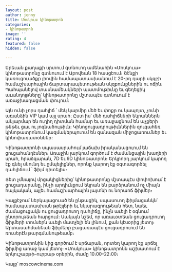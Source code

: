 ```yaml
---
layout: post
author: jenny
title: Մոսկուա կինոթատրոն
categories:
- կինոթատրոն
image: ''
rating: 4
featured: false
hidden: false

---
```

Երեւան քաղաքի սրտում գտնուող ամենահին «Մոսկուա» կինոթատրոնը գտնուում է Աբովեան 18 հասցէում։ Շէնքի կառուցուածքը լիովին համապատասխանում է 20-րդ դարի սկզբի համաշխարհային ճարտարապետութեան սկզբունքներին ու ոճին։ Պահպանելով տասնամեակների պատմութիւնը եւ գեղեցիկ աւանդոյթները՝ կինոթատրոնը մշտապէս գտնուում է առաջխաղացման փուլում:

Այն ունի չորս դահլիճ ՝ մեկ կարմիր մեծ եւ փոքր ու կապոյտ, չունի առանձին VIP կամ այլ սրահ։ Ըստ իս՝ մեծ դահլիճների եկրաններն անյարմար են ուղիղ դիտման համար եւ առաջացնում են աչքերի թեթեւ ցաւ ու յոգնածութիւն։ Կինոցուցադրութիւններին զուգահեռ կինոթատրոնում կազմակերպուում են զանազան միջոցառումներ եւ կինոփառատօններ։

Կինոթատրոնի սպասասրահում յաճախ իրականացուում են ցուցահանդէսներ։ Առաջին յարկում գործում է ժամանցային խաղերի սրահ, հրաձգարան, 7D եւ 9D կինոթատրոն։ Երկրորդ յարկում կարող էք գնել սնունդ եւ ըմպելիքներ, որոնք կարող էք օգտագործել դահլիճում ՝ ֆիլմ դիտելիս։

Յետ չմնալով մրցակիցներից՝ կինոթատրոնը մշտապէս փոփոխում է ցուցադարանը, ինչի արդիւնքում եկրան են բարձրանում ոչ միայն հայկական, այլեւ համաշխարհային յայտնի ու նորաոճ ֆիլմեր։

Կայքէջում ներկայացուած են ընթացիկ, սպասուող ֆիլմացանկն՝ համապատասխան թրէյլերի եւ նկարագրութեան հետ, նաեւ ժամացուցակն ու ցուցադրուող դահլիճը, ինչն աւելի է օգնում ընտրութեան հարցում։ Սակայն նշեմ, որ առաւօտեան ցուցադրուող ֆիլմերի տոմսերն աւելի մատչելի են լինում, քան կէսօրից յետոյ։ Արտասահմանեան ֆիլմերը բացառապէս ցուցադրուում են ռուսերէն թարգմանութեամբ։

Կինոթատրոնին կից գործում է սրճարան, որտեղ կարող էք սրճել ֆիլմից առաջ կամ յետոյ։ «Մոսկուա» կինոթատրոնն աշխատում է երկուշաբթի–ուրբաթ օրերին, ժամը 10։00–22։00։

Կայք՝ moscowcinema.com